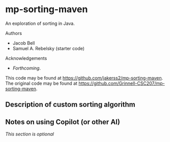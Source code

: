 # mp-sorting-maven

An exploration of sorting in Java.

Authors

- Jacob Bell
- Samuel A. Rebelsky (starter code)

Acknowledgements

- _Forthcoming_.

This code may be found at <https://github.com/jakerss2/mp-sorting-maven>. The original code may be found at <https://github.com/Grinnell-CSC207/mp-sorting-maven>.

## Description of custom sorting algorithm

## Notes on using Copilot (or other AI)

_This section is optional_
